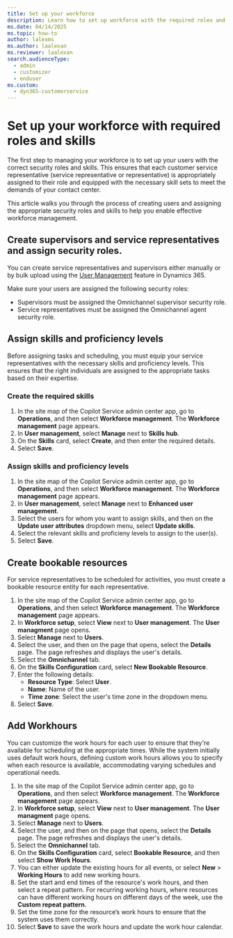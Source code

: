 ```yaml
---
title: Set up your workforce
description: Learn how to set up workforce with the required roles and skills.
ms.date: 04/14/2025
ms.topic: how-to
author: lalexms
ms.author: laalexan
ms.reviewer: laalexan
search.audienceType: 
  - admin
  - customizer
  - enduser
ms.custom: 
  - dyn365-customerservice
---
```


# Set up your workforce with required roles and skills

The first step to managing your workforce is to set up your users with the correct security roles and skills. This ensures that each customer service representative (service representative or representative) is appropriately assigned to their role and equipped with the necessary skill sets to meet the demands of your contact center. 

This article walks you through the process of creating users and assigning the appropriate security roles and skills to help you enable effective workforce management.

## Create supervisors and service representatives and assign security roles.

You can create service representatives and supervisors either manually or by bulk upload using the [User Management](/dynamics365/customer-service/administer/users-user-profiles) feature in Dynamics 365. 

Make sure your users are assigned the following security roles: 

- Supervisors must be assigned the Omnichannel supervisor security role.
- Service representatives must be assigned the Omnichannel agent security role.

## Assign skills and proficiency levels  

Before assigning tasks and scheduling, you must equip your service representatives with the necessary skills and proficiency levels. This ensures that the right individuals are assigned to the appropriate tasks based on their expertise.

### Create the required skills

1. In the site map of the Copilot Service admin center app, go to **Operations**, and then select **Workforce management**. The **Workforce management** page appears.
1. In **User management**, select **Manage** next to **Skills hub**.
1. On the **Skills** card, select **Create**, and then enter the required details.
1. Select **Save**.

### Assign skills and proficiency levels

1. In the site map of the Copilot Service admin center app, go to **Operations**, and then select **Workforce management**. The **Workforce management** page appears.
1. In **User management**, select **Manage** next to **Enhanced user management**.
1. Select the users for whom you want to assign skills, and then on the **Update user attributes** dropdown menu, select **Update skills**.
1. Select the relevant skills and proficieny levels to assign to the user(s).
1. Select **Save**.

## Create bookable resources

For service representatives to be scheduled for activities, you must create a bookable resource entity for each representative.

1. In the site map of the Copilot Service admin center app, go to **Operations**, and then select **Workforce management**. The **Workforce management** page appears.
1. In **Workforce setup**, select **View** next to **User management**. The **User managment** page opens.
1. Select **Manage** next to **Users**.
1. Select the user, and then on the page that opens, select the **Details** page. The page refreshes and displays the user's details.
1. Select the **Omnichannel** tab. 
1. On the **Skills Configuration** card, select **New Bookable Resource**.
1. Enter the following details:
   - **Resource Type**: Select **User**.
   - **Name**: Name of the user.
   - **Time zone**: Select the user's time zone in the dropdown menu.
1. Select **Save**. 

## Add Workhours 

You can customize the work hours for each user to ensure that they're available for scheduling at the appropriate times. While the system initially uses default work hours, defining custom work hours allows you to specify when each resource is available, accommodating varying schedules and operational needs. 

1. In the site map of the Copilot Service admin center app, go to **Operations**, and then select **Workforce management**. The **Workforce management** page appears.
1. In **Workforce setup**, select **View** next to **User management**. The **User managment** page opens.
1. Select **Manage** next to **Users**.
1. Select the user, and then on the page that opens, select the **Details** page. The page refreshes and displays the user's details.
1. Select the **Omnichannel** tab. 
1. On the **Skills Configuration** card, select **Bookable Resource**, and then select **Show Work Hours**.
1. You can either update the existing hours for all events, or select **New** > **Working Hours** to add new working hours.
1. Set the start and end times of the resource's work hours, and then select a repeat pattern. For recurring working hours, where resources can have different working hours on different days of the week, use the **Custom repeat pattern**.
1. Set the time zone for the resource’s work hours to ensure that the system uses them correctly. 
1. Select **Save** to save the work hours and update the work hour calendar.
